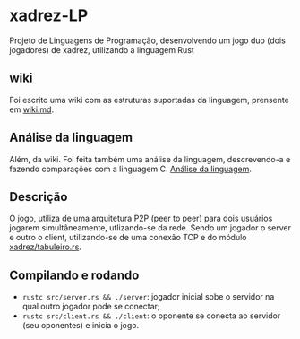 # xadrez-LP

Projeto de Linguagens de Programação, desenvolvendo um jogo duo (dois jogadores) de xadrez, utilizando a linguagem Rust

## wiki

Foi escrito uma wiki com as estruturas suportadas da linguagem, prensente em [wiki.md](./wiki.md).

## Análise da linguagem

Além, da wiki. Foi feita também uma análise da linguagem, descrevendo-a e fazendo comparações com a linguagem C. [Análise da linguagem](./analise_linguage_rust_grupo2.pdf).

## Descrição

O jogo, utiliza de uma arquitetura P2P (peer to peer) para dois usuários jogarem simultâneamente, utlizando-se da rede. Sendo um jogador o server e outro o client, utilizando-se de uma conexão TCP e do módulo [xadrez/tabuleiro.rs](./src/xadrez/tabuleiro.rs).

## Compilando e rodando

-   `rustc src/server.rs && ./server`: jogador inicial sobe o servidor na qual outro jogador pode se conectar;
-   `rustc src/client.rs && ./client`: o oponente se conecta ao servidor (seu oponentes) e inicia o jogo.

